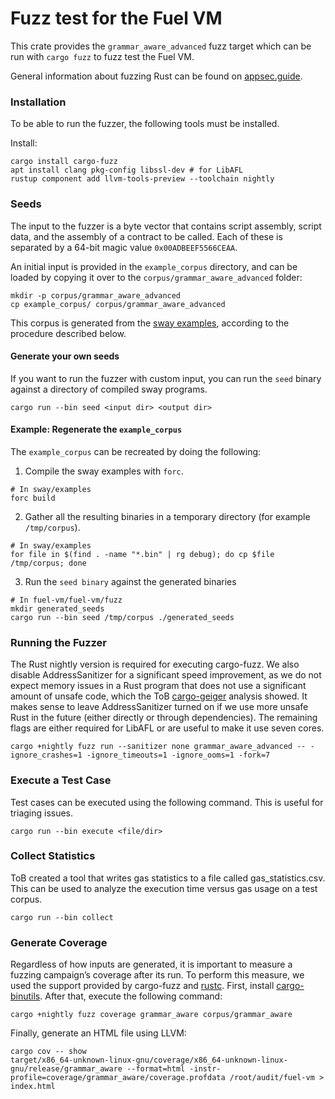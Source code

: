 # Fuzz test for the Fuel VM
This crate provides the `grammar_aware_advanced` fuzz target which can be run with `cargo fuzz` to fuzz test the Fuel VM.

General information about fuzzing Rust can be found on [appsec.guide](https://appsec.guide/docs/fuzzing/rust/cargo-fuzz/).

### Installation
To be able to run the fuzzer, the following tools must be installed.

Install:
```
cargo install cargo-fuzz
apt install clang pkg-config libssl-dev # for LibAFL
rustup component add llvm-tools-preview --toolchain nightly
```

### Seeds

The input to the fuzzer is a byte vector that contains script assembly, script data, and the assembly of a contract to be called. Each of these is separated by a 64-bit magic value `0x00ADBEEF5566CEAA`.

An initial input is provided in the `example_corpus` directory, and can be loaded by copying it over to the `corpus/grammar_aware_advanced` folder:

```
mkdir -p corpus/grammar_aware_advanced
cp example_corpus/ corpus/grammar_aware_advanced
```

This corpus is generated from the [sway examples](https://github.com/FuelLabs/sway/tree/master/examples), according to the procedure described below.

#### Generate your own seeds

If you want to run the fuzzer with custom input, you can run the `seed` binary against a directory of compiled sway programs.

```
cargo run --bin seed <input dir> <output dir>
```

#### Example: Regenerate the `example_corpus`
The `example_corpus` can be recreated by doing the following:

1. Compile the sway examples with `forc`.
```
# In sway/examples
forc build
```

2. Gather all the resulting binaries in a temporary directory (for example `/tmp/corpus`).
```
# In sway/examples
for file in $(find . -name "*.bin" | rg debug); do cp $file /tmp/corpus; done
```

3. Run the `seed binary` against the generated binaries
```
# In fuel-vm/fuel-vm/fuzz
mkdir generated_seeds
cargo run --bin seed /tmp/corpus ./generated_seeds
```

### Running the Fuzzer
The Rust nightly version is required for executing cargo-fuzz. We also disable AddressSanitizer for a significant speed improvement, as we do not expect memory issues in a Rust program that does not use a significant amount of unsafe code, which the ToB [cargo-geiger](https://github.com/rust-secure-code/cargo-geiger) analysis showed. It makes sense to leave AddressSanitizer turned on if we use more unsafe Rust in the future (either directly or through dependencies). The remaining flags are either required for LibAFL or are useful to make it use seven cores.
```
cargo +nightly fuzz run --sanitizer none grammar_aware_advanced -- -ignore_crashes=1 -ignore_timeouts=1 -ignore_ooms=1 -fork=7
```

### Execute a Test Case
Test cases can be executed using the following command. This is useful for triaging issues.
```
cargo run --bin execute <file/dir>
```

### Collect Statistics
ToB created a tool that writes gas statistics to a file called gas_statistics.csv. This can be used to analyze the execution time versus gas usage on a test corpus.
```
cargo run --bin collect
```

### Generate Coverage
Regardless of how inputs are generated, it is important to measure a fuzzing campaign’s coverage after its run. To perform this measure, we used the support provided by cargo-fuzz and [rustc](https://doc.rust-lang.org/stable/rustc/instrument-coverage.html). First, install [cargo-binutils](https://github.com/rust-embedded/cargo-binutils#installation). After that, execute the following command:
```
cargo +nightly fuzz coverage grammar_aware corpus/grammar_aware
```
Finally, generate an HTML file using LLVM:

```
cargo cov -- show
target/x86_64-unknown-linux-gnu/coverage/x86_64-unknown-linux-gnu/release/grammar_aware --format=html -instr-profile=coverage/grammar_aware/coverage.profdata /root/audit/fuel-vm > index.html
```
